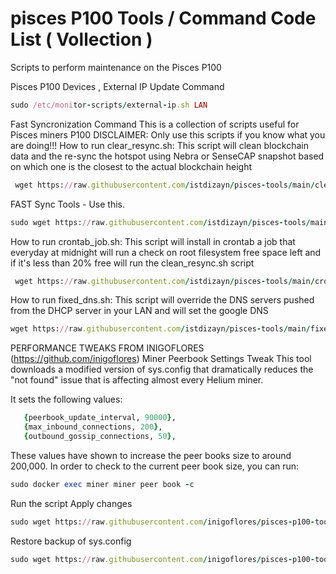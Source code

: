 # pisces P100 Tools / Command Code List (  Vollection )


Scripts to perform maintenance on the Pisces P100

Pisces P100 Devices , External IP Update Command 
```ruby
sudo /etc/monitor-scripts/external-ip.sh LAN
```

Fast Syncronization Command 
This is a collection of scripts useful for Pisces miners P100
DISCLAIMER: Only use this scripts if you know what you are doing!!!
How to run clear_resync.sh:
This script will clean blockchain data and the re-sync the hotspot using Nebra or SenseCAP snapshot based on which one is the closest to the actual blockchain height

```ruby
 wget https://raw.githubusercontent.com/istdizayn/pisces-tools/main/clear_resync.sh -O - | sudo bash
```

FAST Sync Tools - Use this. 
```ruby
sudo wget https://raw.githubusercontent.com/istdizayn/pisces-tools/main/fastsync.sh -O - | sudo bash
```

How to run crontab_job.sh:
This script will install in crontab a job that everyday at midnight will run a check on root filesystem free space left and if it's less than 20% free will run the clean_resync.sh script

```ruby
 wget https://raw.githubusercontent.com/istdizayn/pisces-tools/main/crontab_job.sh -O - | sudo bash
```
How to run fixed_dns.sh:
This script will override the DNS servers pushed from the DHCP server in your LAN and will set the google DNS

```ruby
wget https://raw.githubusercontent.com/istdizayn/pisces-tools/main/fixed_dns.sh -O - | sudo bash
```

PERFORMANCE TWEAKS FROM INIGOFLORES (https://github.com/inigoflores)
Miner Peerbook Settings Tweak
This tool downloads a modified version of sys.config that dramatically reduces the "not found" issue that is affecting almost every Helium miner.

It sets the following values:
```ruby
   {peerbook_update_interval, 90000},
   {max_inbound_connections, 200},
   {outbound_gossip_connections, 50},
```   
   
These values have shown to increase the peer books size to around 200,000. In order to check to the current peer book size, you can run:

```ruby
sudo docker exec miner miner peer book -c
```

Run the script
Apply changes
```ruby
sudo wget https://raw.githubusercontent.com/inigoflores/pisces-p100-tools/main/Not_Found_Fix/apply.sh -O - | sudo bash
```

Restore backup of sys.config
```ruby
sudo wget https://raw.githubusercontent.com/inigoflores/pisces-p100-tools/main/Not_Found_Fix/restore.sh -O - | sudo bash
```
